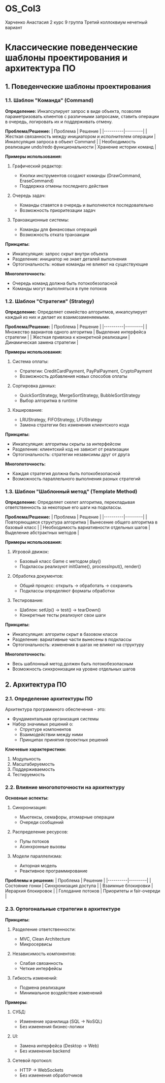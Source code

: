 # OS_Col3
Харченко Анастасия 2 курс 9 группа
Третий коллоквиум нечетный вариант

# Классические поведенческие шаблоны проектирования и архитектура ПО

## 1. Поведенческие шаблоны проектирования

### 1.1. Шаблон "Команда" (Command)

**Определение:**
Инкапсулирует запрос в виде объекта, позволяя параметризовать клиентов с различными запросами, ставить операции в очередь, логировать их и поддерживать отмену.

**Проблема/Решение:**
| Проблема | Решение |
|----------|---------|
| Жесткая связанность между инициатором и исполнителем операции | Инкапсуляция запроса в объект Command |
| Необходимость реализации undo/redo функциональности | Хранение истории команд |

**Примеры использования:**
1. Графический редактор:
   - Кнопки инструментов создают команды (DrawCommand, EraseCommand)
   - Поддержка отмены последнего действия

2. Очередь задач:
   - Команды ставятся в очередь и выполняются последовательно
   - Возможность приоритезации задач

3. Транзакционные системы:
   - Команды для финансовых операций
   - Возможность отката транзакции

**Принципы:**
- Инкапсуляция: запрос скрыт внутри объекта
- Разделение: инициатор не знает деталей выполнения
- Ортогональность: новые команды не влияют на существующие

**Многопоточность:**
- Очередь команд должна быть потокобезопасной
- Команды могут выполняться в пуле потоков

### 1.2. Шаблон "Стратегия" (Strategy)

**Определение:**
Определяет семейство алгоритмов, инкапсулирует каждый из них и делает их взаимозаменяемыми.

**Проблема/Решение:**
| Проблема | Решение |
|----------|---------|
| Множество вариантов одного алгоритма | Выделение интерфейса стратегии |
| Жесткая привязка к конкретной реализации | Динамическая замена стратегии |

**Примеры использования:**
1. Система оплаты:
   - Стратегии: CreditCardPayment, PayPalPayment, CryptoPayment
   - Возможность добавления новых способов оплаты

2. Сортировка данных:
   - QuickSortStrategy, MergeSortStrategy, BubbleSortStrategy
   - Выбор алгоритма в runtime

3. Кэширование:
   - LRUStrategy, FIFOStrategy, LFUStrategy
   - Замена стратегии без изменения клиентского кода

**Принципы:**
- Инкапсуляция: алгоритмы скрыты за интерфейсом
- Разделение: клиентский код не зависит от реализации
- Ортогональность: стратегии независимы друг от друга

**Многопоточность:**
- Каждая стратегия должна быть потокобезопасной
- Возможность параллельного выполнения разных стратегий

### 1.3. Шаблон "Шаблонный метод" (Template Method)

**Определение:**
Определяет скелет алгоритма, перекладывая ответственность за некоторые его шаги на подклассы.

**Проблема/Решение:**
| Проблема | Решение |
|----------|---------|
| Повторяющаяся структура алгоритма | Вынесение общего алгоритма в базовый класс |
| Необходимость вариативности отдельных шагов | Выделение абстрактных методов |

**Примеры использования:**
1. Игровой движок:
   - Базовый класс Game с методом play()
   - Подклассы реализуют initGame(), processInput(), render()

2. Обработка документов:
   - Общий процесс: открыть → обработать → сохранить
   - Подклассы определяют форматы обработки

3. Тестирование:
   - Шаблон: setUp() → test() → tearDown()
   - Конкретные тесты реализуют свои шаги

**Принципы:**
- Инкапсуляция: алгоритм скрыт в базовом классе
- Разделение: вариативные части вынесены в подклассы
- Ортогональность: изменения в шагах не влияют на структуру

**Многопоточность:**
- Весь шаблонный метод должен быть потокобезопасным
- Возможность синхронизации на уровне отдельных шагов

## 2. Архитектура ПО

### 2.1. Определение архитектуры ПО

Архитектура программного обеспечения - это:
- Фундаментальная организация системы
- Набор значимых решений о:
  * Структуре компонентов
  * Взаимодействии между ними
  * Принципах принятия проектных решений

**Ключевые характеристики:**
1. Модульность
2. Масштабируемость
3. Поддерживаемость
4. Тестируемость

### 2.2. Влияние многопоточности на архитектуру

**Основные аспекты:**
1. Синхронизация:
   - Мьютексы, семафоры, атомарные операции
   - Очереди сообщений

2. Распределение ресурсов:
   - Пулы потоков
   - Асинхронные вызовы

3. Модели параллелизма:
   - Акторная модель
   - Реактивное программирование


**Проблемы и решения:**
| Проблема | Решение |
|----------|---------|
| Состояние гонки | Синхронизация доступа |
| Взаимные блокировки | Иерархия блокировок |
| Голодание потоков | Приоритеты и fair-очереди |

### 2.3. Ортогональные стратегии в архитектуре

**Принципы:**
1. Разделение ответственности:
   - MVC, Clean Architecture
   - Микросервисы

2. Независимость компонентов:
   - Слабая связанность
   - Четкие интерфейсы

3. Гибкость изменений:
   - Подмена реализации
   - Минимальное воздействие изменений

**Примеры:**
1. СУБД:
   - Изменение хранилища (SQL → NoSQL)
   - Без изменения бизнес-логики

2. UI:
   - Замена интерфейса (Desktop → Web)
   - Без изменения backend

3. Сетевой протокол:
   - HTTP → WebSockets
   - Без изменения обработчиков
